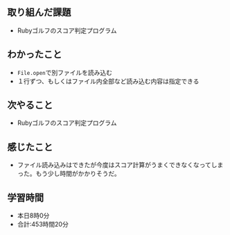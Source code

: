 ## 取り組んだ課題
- Rubyゴルフのスコア判定プログラム
## わかったこと
- `File.open`で別ファイルを読み込む
- １行ずつ、もしくはファイル内全部など読み込む内容は指定できる
## 次やること
- Rubyゴルフのスコア判定プログラム
## 感じたこと
- ファイル読み込みはできたが今度はスコア計算がうまくできなくなってしまった。もう少し時間がかかりそうだ。
## 学習時間
- 本日8時0分<br>
- 合計:453時間20分
